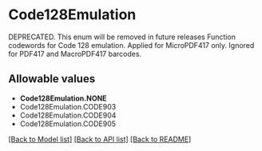 # Code128Emulation

DEPRECATED. This enum will be removed in future releases Function codewords for Code 128 emulation. Applied for MicroPDF417 only. Ignored for PDF417 and MacroPDF417 barcodes.
## Allowable values

* **Code128Emulation.NONE**
* Code128Emulation.CODE903
* Code128Emulation.CODE904
* Code128Emulation.CODE905

[[Back to Model list]](../README.md#documentation-for-models) [[Back to API list]](../README.md#documentation-for-api-endpoints) [[Back to README]](../README.md)
